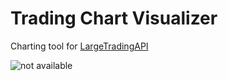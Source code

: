 # Trading Chart Visualizer
Charting tool for [LargeTradingAPI](https://github.com/janv93/LargeTradingAPI)

![not available](https://raw.githubusercontent.com/janv93/trading-chart-visualizer/main/github-content/chart-example.png)
